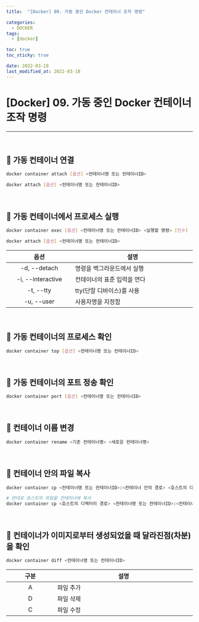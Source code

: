 ```yaml
---
title:  "[Docker] 09. 가동 중인 Docker 컨테이너 조작 명령" 

categories:
  - DOCKER
tags:
  - [docker]

toc: true
toc_sticky: true

date: 2022-03-18
last_modified_at: 2022-03-18
---
```

# [Docker] 09. 가동 중인 Docker 컨테이너 조작 명령
---

<style>
table {
    font-size: 12pt;
}
table th:first-of-type {
    width: 5%;
}
table th:nth-of-type(2) {
    width: 15%;
}
table th:nth-of-type(3) {
    width: 50%;
}
table th:nth-of-type(4) {
    width: 30%;
}
</style>

<br>

## 📜 가동 컨테이너 연결

```bash
docker container attach [옵션] <컨테이너명 또는 컨테이너ID>

docker attach [옵션] <컨테이너명 또는 컨테이너ID>
```

<br>

## 📜 가동 컨테이너에서 프로세스 실행

```bash
docker container exec [옵션] <컨테이너명 또는 컨테이너ID> <실행할 명령> [인수]

docker attach [옵션] <컨테이너명 또는 컨테이너ID>
```

|옵션|설명|
|:---:|---|
|-d, --detach|명령을 백그라운드에서 실행|
|-i, --interactive|컨테이너의 표준 입력을 연다|
|-t, --tty|tty(단말 디바이스)를 사용|
|-u, --user|사용자명을 지정함|

<br>

## 📜 가동 컨테이너의 프로세스 확인

```bash
docker container top [옵션] <컨테이너명 또는 컨테이너ID> 
```

<br>

## 📜 가동 컨테이너의 포트 정송 확인

```bash
docker container port [옵션] <컨테이너명 또는 컨테이너ID> 
```

<br>

## 📜 컨테이너 이름 변경

```bash
docker container rename <기존 컨테이너명> <새로운 컨테이너명> 
```

<br>

## 📜 컨테이너 안의 파일 복사

```bash
docker container cp <컨테이너명 또는 컨테이너ID>:<컨테이너 안의 경로> <호스트의 디렉터리 경로>

# 반대로 호스트의 파일을 컨테이너에 복사
docker container cp <호스트의 디렉터리 경로> <컨테이너명 또는 컨테이너ID>:<컨테이너 안의 경로> 
```

<br>

## 📜 컨테이너가 이미지로부터 생성되었을 때 달라진점(차분)을 확인

```bash
docker container diff <컨테이너명 또는 컨테이너ID>
```

|구분|설명|
|:---:|---|
|A|파일 추가|
|D|파일 삭제|
|C|파일 수정|

<br>
